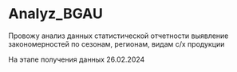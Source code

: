 # Analyz_BGAU
Провожу анализ данных статистической отчетности 
выявление закономерностей по сезонам, регионам, видам с/х продукции

На этапе получения данных 26.02.2024
